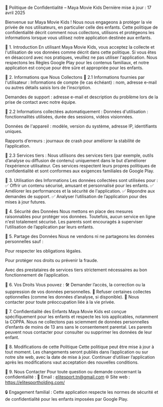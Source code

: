 📜 Politique de Confidentialité – Maya Movie Kids
Dernière mise à jour : 17 avril 2025

Bienvenue sur Maya Movie Kids !
Nous nous engageons à protéger la vie privée de nos utilisateurs, en particulier celle des enfants. Cette politique de confidentialité décrit comment nous collectons, utilisons et protégeons les informations lorsque vous utilisez notre application destinée aux enfants.

🔹 1. Introduction
En utilisant Maya Movie Kids, vous acceptez la collecte et l'utilisation de vos données comme décrit dans cette politique. Si vous êtes en désaccord avec nos pratiques, veuillez ne pas utiliser l'application.
Nous respectons les Règles Google Play pour les contenus familiaux, et notre application est conçue pour être sûre et appropriée pour les enfants.

🔹 2. Informations que Nous Collectons
📌 2.1 Informations fournies par l'utilisateur :
Informations de compte (le cas échéant) : nom, adresse e-mail ou autres détails saisis lors de l’inscription.

Demandes de support : adresse e-mail et description du problème lors de la prise de contact avec notre équipe.

📌 2.2 Informations collectées automatiquement :
Données d'utilisation : fonctionnalités utilisées, durée des sessions, vidéos visionnées.

Données de l'appareil : modèle, version du système, adresse IP, identifiants uniques.

Rapports d’erreurs : journaux de crash pour améliorer la stabilité de l’application.

📌 2.3 Services tiers :
Nous utilisons des services tiers (par exemple, outils d’analyse ou diffusion de contenu) uniquement dans le but d’améliorer l’expérience utilisateur. Ces services respectent leurs propres politiques de confidentialité et sont conformes aux exigences familiales de Google Play.

🔹 3. Utilisation des Informations
Les données collectées sont utilisées pour :
✅ Offrir un contenu sécurisé, amusant et personnalisé pour les enfants.
✅ Améliorer les performances et la sécurité de l'application.
✅ Répondre aux demandes de support.
✅ Analyser l’utilisation de l’application pour des mises à jour futures.

🔹 4. Sécurité des Données
Nous mettons en place des mesures raisonnables pour protéger vos données. Toutefois, aucun service en ligne n'est totalement sécurisé. Les parents sont encouragés à superviser l’utilisation de l’application par leurs enfants.

🔹 5. Partage des Données
Nous ne vendons ni ne partageons les données personnelles sauf :

Pour respecter les obligations légales.

Pour protéger nos droits ou prévenir la fraude.

Avec des prestataires de services tiers strictement nécessaires au bon fonctionnement de l’application.

🔹 6. Vos Droits
Vous pouvez :
🛠 Demander l’accès, la correction ou la suppression de vos données personnelles.
🚫 Refuser certaines collectes optionnelles (comme les données d’analyse, si disponible).
📩 Nous contacter pour toute préoccupation liée à la vie privée.

🔹 7. Confidentialité des Enfants
Maya Movie Kids est conçue spécifiquement pour les enfants et respecte les lois applicables, notamment la COPPA.
Nous ne collectons pas sciemment de données personnelles d’enfants de moins de 13 ans sans le consentement parental. Les parents peuvent nous contacter pour consulter ou supprimer les données de leur enfant.

🔹 8. Modifications de cette Politique
Cette politique peut être mise à jour à tout moment. Les changements seront publiés dans l’application ou sur notre site web, avec la date de mise à jour. Continuer d’utiliser l’application après les modifications vaut acceptation des nouvelles conditions.

🔹 9. Nous Contacter
Pour toute question ou demande concernant la confidentialité :
📧 Email : elitesport.tn@gmail.com
🌐 Site web : https://elitesportholding.com/

🔒 Engagement familial :
Cette application respecte les normes de sécurité et de confidentialité pour les enfants imposées par Google Play. 
